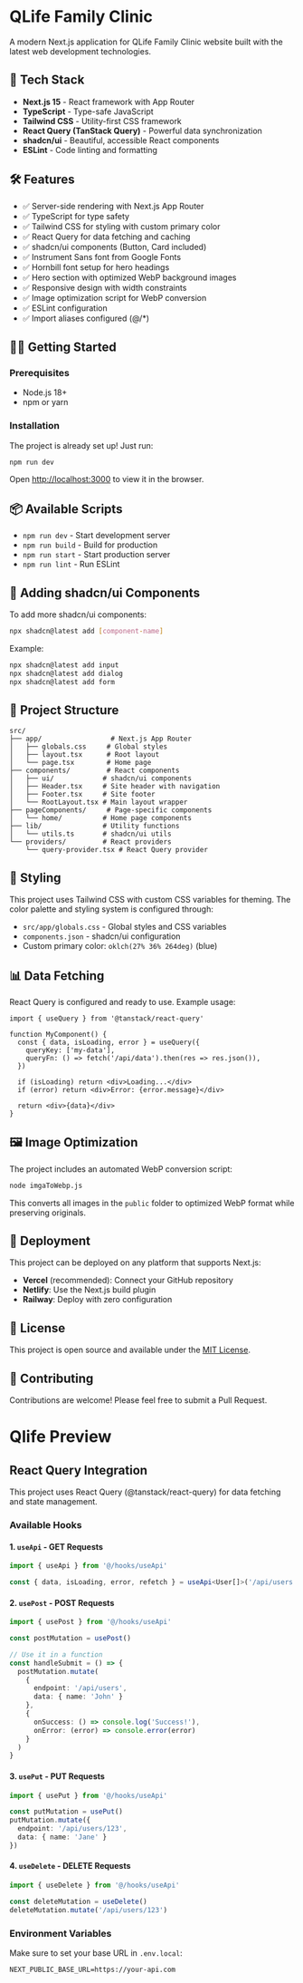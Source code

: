 # QLife Family Clinic

A modern Next.js application for QLife Family Clinic website built with the latest web development technologies.

## 🚀 Tech Stack

- **Next.js 15** - React framework with App Router
- **TypeScript** - Type-safe JavaScript
- **Tailwind CSS** - Utility-first CSS framework
- **React Query (TanStack Query)** - Powerful data synchronization
- **shadcn/ui** - Beautiful, accessible React components
- **ESLint** - Code linting and formatting

## 🛠️ Features

- ✅ Server-side rendering with Next.js App Router
- ✅ TypeScript for type safety
- ✅ Tailwind CSS for styling with custom primary color
- ✅ React Query for data fetching and caching
- ✅ shadcn/ui components (Button, Card included)
- ✅ Instrument Sans font from Google Fonts
- ✅ Hornbill font setup for hero headings
- ✅ Hero section with optimized WebP background images
- ✅ Responsive design with width constraints
- ✅ Image optimization script for WebP conversion
- ✅ ESLint configuration
- ✅ Import aliases configured (@/*)

## 🏃‍♂️ Getting Started

### Prerequisites

- Node.js 18+ 
- npm or yarn

### Installation

The project is already set up! Just run:

```bash
npm run dev
```

Open [http://localhost:3000](http://localhost:3000) to view it in the browser.

## 📦 Available Scripts

- `npm run dev` - Start development server
- `npm run build` - Build for production
- `npm run start` - Start production server
- `npm run lint` - Run ESLint

## 🧩 Adding shadcn/ui Components

To add more shadcn/ui components:

```bash
npx shadcn@latest add [component-name]
```

Example:
```bash
npx shadcn@latest add input
npx shadcn@latest add dialog
npx shadcn@latest add form
```

## 📁 Project Structure

```
src/
├── app/                 # Next.js App Router
│   ├── globals.css     # Global styles
│   ├── layout.tsx      # Root layout
│   └── page.tsx        # Home page
├── components/         # React components
│   ├── ui/            # shadcn/ui components
│   ├── Header.tsx     # Site header with navigation
│   ├── Footer.tsx     # Site footer
│   └── RootLayout.tsx # Main layout wrapper
├── pageComponents/     # Page-specific components
│   └── home/          # Home page components
├── lib/               # Utility functions
│   └── utils.ts       # shadcn/ui utils
└── providers/         # React providers
    └── query-provider.tsx # React Query provider
```

## 🎨 Styling

This project uses Tailwind CSS with custom CSS variables for theming. The color palette and styling system is configured through:

- `src/app/globals.css` - Global styles and CSS variables
- `components.json` - shadcn/ui configuration
- Custom primary color: `oklch(27% 36% 264deg)` (blue)

## 📊 Data Fetching

React Query is configured and ready to use. Example usage:

```tsx
import { useQuery } from '@tanstack/react-query'

function MyComponent() {
  const { data, isLoading, error } = useQuery({
    queryKey: ['my-data'],
    queryFn: () => fetch('/api/data').then(res => res.json()),
  })

  if (isLoading) return <div>Loading...</div>
  if (error) return <div>Error: {error.message}</div>
  
  return <div>{data}</div>
}
```

## 🖼️ Image Optimization

The project includes an automated WebP conversion script:

```bash
node imgaToWebp.js
```

This converts all images in the `public` folder to optimized WebP format while preserving originals.

## 🚀 Deployment

This project can be deployed on any platform that supports Next.js:

- **Vercel** (recommended): Connect your GitHub repository
- **Netlify**: Use the Next.js build plugin
- **Railway**: Deploy with zero configuration

## 📝 License

This project is open source and available under the [MIT License](LICENSE).

## 🤝 Contributing

Contributions are welcome! Please feel free to submit a Pull Request.

# Qlife Preview

## React Query Integration

This project uses React Query (@tanstack/react-query) for data fetching and state management.

### Available Hooks

#### 1. `useApi` - GET Requests
```typescript
import { useApi } from '@/hooks/useApi'

const { data, isLoading, error, refetch } = useApi<User[]>('/api/users')
```

#### 2. `usePost` - POST Requests
```typescript
import { usePost } from '@/hooks/useApi'

const postMutation = usePost()

// Use it in a function
const handleSubmit = () => {
  postMutation.mutate(
    { 
      endpoint: '/api/users', 
      data: { name: 'John' } 
    },
    {
      onSuccess: () => console.log('Success!'),
      onError: (error) => console.error(error)
    }
  )
}
```

#### 3. `usePut` - PUT Requests
```typescript
import { usePut } from '@/hooks/useApi'

const putMutation = usePut()
putMutation.mutate({
  endpoint: '/api/users/123',
  data: { name: 'Jane' }
})
```

#### 4. `useDelete` - DELETE Requests
```typescript
import { useDelete } from '@/hooks/useApi'

const deleteMutation = useDelete()
deleteMutation.mutate('/api/users/123')
```

### Environment Variables

Make sure to set your base URL in `.env.local`:
```
NEXT_PUBLIC_BASE_URL=https://your-api.com
```

